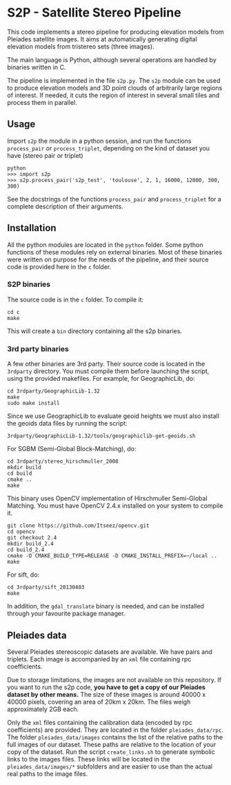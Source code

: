 # S2P - Satellite Stereo Pipeline

This code implements a stereo pipeline for producing elevation models from
Pleiades satellite images. It aims at automatically generating digital
elevation models from tristereo sets (three images).

The main language is Python, although several operations are handled by
binaries written in C.

The pipeline is implemented in the file `s2p.py`. The `s2p` module can be
used to produce elevation models and 3D point clouds of arbitrarily large
regions of interest. If needed, it cuts the region of interest in several
small tiles and process them in parallel.

## Usage

Import `s2p` the module in a python session, and run the functions
`process_pair` or `process_triplet`, depending on the kind of dataset you have
(stereo pair or triplet)

    python
    >>> import s2p
    >>> s2p.process_pair('s2p_test', 'toulouse', 2, 1, 16000, 12000, 300, 300)

See the docstrings of the functions `process_pair` and `process_triplet` for a
complete description of their arguments.

## Installation

All the python modules are located in the `python` folder.  Some python
functions of these modules rely on external binaries. Most of these binaries
were written on purpose for the needs of the pipeline, and their source code is
provided here in the `c` folder.

### S2P binaries

The source code is in the `c` folder. To compile it:

    cd c
    make

This will create a `bin` directory containing all the s2p binaries.

### 3rd party binaries

A few other binaries are 3rd party. Their source code is located in the
`3rdparty` directory. You must compile them before launching the script, using
the provided makefiles. For example, for GeographicLib, do:

    cd 3rdparty/GeographicLib-1.32
    make
    sudo make install

Since we use GeographicLib to evaluate geoid heights we must also install the
geoids data files by running the script:

    3rdparty/GeographicLib-1.32/tools/geographiclib-get-geoids.sh



For SGBM (Semi-Global Block-Matching), do:

    cd 3rdparty/stereo_hirschmuller_2008
    mkdir build
    cd build
    cmake ..
    make

This binary uses OpenCV implementation of Hirschmuller Semi-Global Matching.
You must have OpenCV 2.4.x installed on your system to compile it.

    git clone https://github.com/Itseez/opencv.git
    cd opencv
    git checkout 2.4
    mkdir build_2.4
    cd build_2.4
    cmake -D CMAKE_BUILD_TYPE=RELEASE -D CMAKE_INSTALL_PREFIX=~/local ..
    make

For sift, do:

    cd 3rdparty/sift_20130403
    make

In addition, the `gdal_translate` binary is needed, and can be installed
through your favourite package manager.


## Pleiades data

Several Pleiades stereoscopic datasets are available. We have pairs and
triplets. Each image is accompanied by an `xml` file containing rpc
coefficients.

Due to storage limitations, the images are not available on this repository.
If you want to run the s2p code, **you have to get a copy of our Pleiades
dataset by other means.** The size of these images is around 40000 x 40000
pixels, covering an area of 20km x 20km. The files weigh approximately 2GB
each.

Only the `xml` files containing the calibration data (encoded by rpc
coefficients) are provided. They are located in the folder `pleiades_data/rpc`.
The folder `pleiades_data/images` contains the list of the relative paths to
the full images of our dataset. These paths are relative to the location of
your copy of the dataset. Run the script `create_links.sh` to generate symbolic
links to the images files. These links will be located in the
`pleiades_data/images/*` subfolders and are easier to use than the actual real
paths to the image files.
